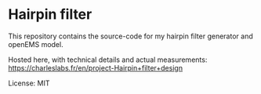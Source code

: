 # Hairpin filter

This repository contains the source-code for my hairpin filter generator and openEMS model.

Hosted here, with technical details and actual measurements: https://charleslabs.fr/en/project-Hairpin+filter+design

License: MIT
